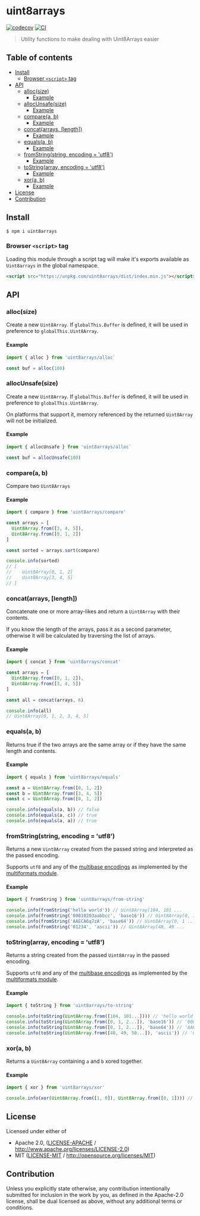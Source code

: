 # uint8arrays <!-- omit in toc -->

[![codecov](https://img.shields.io/codecov/c/github/achingbrain/uint8arrays.svg?style=flat-square)](https://codecov.io/gh/achingbrain/uint8arrays)
[![CI](https://img.shields.io/github/actions/workflow/status/achingbrain/uint8arrays/js-test-and-release.yml?branch=master\&style=flat-square)](https://github.com/achingbrain/uint8arrays/actions/workflows/js-test-and-release.yml?query=branch%3Amaster)

> Utility functions to make dealing with Uint8Arrays easier

## Table of contents <!-- omit in toc -->

- [Install](#install)
  - [Browser `<script>` tag](#browser-script-tag)
- [API](#api)
  - [alloc(size)](#allocsize)
    - [Example](#example)
  - [allocUnsafe(size)](#allocunsafesize)
    - [Example](#example-1)
  - [compare(a, b)](#comparea-b)
    - [Example](#example-2)
  - [concat(arrays, \[length\])](#concatarrays-length)
    - [Example](#example-3)
  - [equals(a, b)](#equalsa-b)
    - [Example](#example-4)
  - [fromString(string, encoding = 'utf8')](#fromstringstring-encoding--utf8)
    - [Example](#example-5)
  - [toString(array, encoding = 'utf8')](#tostringarray-encoding--utf8)
    - [Example](#example-6)
  - [xor(a, b)](#xora-b)
    - [Example](#example-7)
- [License](#license)
- [Contribution](#contribution)

## Install

```console
$ npm i uint8arrays
```

### Browser `<script>` tag

Loading this module through a script tag will make it's exports available as `Uint8arrays` in the global namespace.

```html
<script src="https://unpkg.com/uint8arrays/dist/index.min.js"></script>
```

## API

### alloc(size)

Create a new `Uint8Array`. If `globalThis.Buffer` is defined, it will be used in preference to `globalThis.Uint8Array`.

#### Example

```js
import { alloc } from 'uint8arrays/alloc`

const buf = alloc(100)
```

### allocUnsafe(size)

Create a new `Uint8Array`. If `globalThis.Buffer` is defined, it will be used in preference to `globalThis.Uint8Array`.

On platforms that support it, memory referenced by the returned `Uint8Array` will not be initialized.

#### Example

```js
import { allocUnsafe } from 'uint8arrays/alloc`

const buf = allocUnsafe(100)
```

### compare(a, b)

Compare two `Uint8Arrays`

#### Example

```js
import { compare } from 'uint8arrays/compare'

const arrays = [
  Uint8Array.from([3, 4, 5]),
  Uint8Array.from([0, 1, 2])
]

const sorted = arrays.sort(compare)

console.info(sorted)
// [
//    Uint8Array[0, 1, 2]
//    Uint8Array[3, 4, 5]
// ]
```

### concat(arrays, \[length])

Concatenate one or more array-likes and return a `Uint8Array` with their contents.

If you know the length of the arrays, pass it as a second parameter, otherwise it will be calculated by traversing the list of arrays.

#### Example

```js
import { concat } from 'uint8arrays/concat'

const arrays = [
  Uint8Array.from([0, 1, 2]),
  Uint8Array.from([3, 4, 5])
]

const all = concat(arrays, 6)

console.info(all)
// Uint8Array[0, 1, 2, 3, 4, 5]
```

### equals(a, b)

Returns true if the two arrays are the same array or if they have the same length and contents.

#### Example

```js
import { equals } from 'uint8arrays/equals'

const a = Uint8Array.from([0, 1, 2])
const b = Uint8Array.from([3, 4, 5])
const c = Uint8Array.from([0, 1, 2])

console.info(equals(a, b)) // false
console.info(equals(a, c)) // true
console.info(equals(a, a)) // true
```

### fromString(string, encoding = 'utf8')

Returns a new `Uint8Array` created from the passed string and interpreted as the passed encoding.

Supports `utf8` and any of the [multibase encodings](https://github.com/multiformats/multibase/blob/master/multibase.csv) as implemented by the [multiformats module](https://www.npmjs.com/package/multiformats).

#### Example

```js
import { fromString } from 'uint8arrays/from-string'

console.info(fromString('hello world')) // Uint8Array[104, 101 ...
console.info(fromString('00010203aabbcc', 'base16')) // Uint8Array[0, 1 ...
console.info(fromString('AAECA6q7zA', 'base64')) // Uint8Array[0, 1 ...
console.info(fromString('01234', 'ascii')) // Uint8Array[48, 49 ...
```

### toString(array, encoding = 'utf8')

Returns a string created from the passed `Uint8Array` in the passed encoding.

Supports `utf8` and any of the [multibase encodings](https://github.com/multiformats/multibase/blob/master/multibase.csv) as implemented by the [multiformats module](https://www.npmjs.com/package/multiformats).

#### Example

```js
import { toString } from 'uint8arrays/to-string'

console.info(toString(Uint8Array.from([104, 101...]))) // 'hello world'
console.info(toString(Uint8Array.from([0, 1, 2...]), 'base16')) // '00010203aabbcc'
console.info(toString(Uint8Array.from([0, 1, 2...]), 'base64')) // 'AAECA6q7zA'
console.info(toString(Uint8Array.from([48, 49, 50...]), 'ascii')) // '01234'
```

### xor(a, b)

Returns a `Uint8Array` containing `a` and `b` xored together.

#### Example

```js
import { xor } from 'uint8arrays/xor'

console.info(xor(Uint8Array.from([1, 0]), Uint8Array.from([0, 1]))) // Uint8Array[1, 1]
```

## License

Licensed under either of

- Apache 2.0, ([LICENSE-APACHE](LICENSE-APACHE) / <http://www.apache.org/licenses/LICENSE-2.0>)
- MIT ([LICENSE-MIT](LICENSE-MIT) / <http://opensource.org/licenses/MIT>)

## Contribution

Unless you explicitly state otherwise, any contribution intentionally submitted for inclusion in the work by you, as defined in the Apache-2.0 license, shall be dual licensed as above, without any additional terms or conditions.
